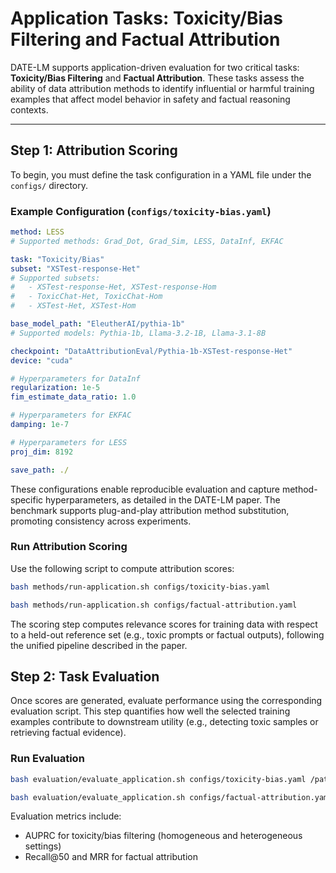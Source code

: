 # Application Tasks: Toxicity/Bias Filtering and Factual Attribution

DATE-LM supports application-driven evaluation for two critical tasks: **Toxicity/Bias Filtering** and **Factual Attribution**. These tasks assess the ability of data attribution methods to identify influential or harmful training examples that affect model behavior in safety and factual reasoning contexts.

---

## Step 1: Attribution Scoring

To begin, you must define the task configuration in a YAML file under the `configs/` directory.

### Example Configuration (`configs/toxicity-bias.yaml`)
```yaml
method: LESS
# Supported methods: Grad_Dot, Grad_Sim, LESS, DataInf, EKFAC

task: "Toxicity/Bias"
subset: "XSTest-response-Het"
# Supported subsets:
#   - XSTest-response-Het, XSTest-response-Hom
#   - ToxicChat-Het, ToxicChat-Hom
#   - XSTest-Het, XSTest-Hom

base_model_path: "EleutherAI/pythia-1b"
# Supported models: Pythia-1b, Llama-3.2-1B, Llama-3.1-8B

checkpoint: "DataAttributionEval/Pythia-1b-XSTest-response-Het"
device: "cuda"

# Hyperparameters for DataInf
regularization: 1e-5
fim_estimate_data_ratio: 1.0

# Hyperparameters for EKFAC
damping: 1e-7

# Hyperparameters for LESS
proj_dim: 8192

save_path: ./
```

These configurations enable reproducible evaluation and capture method-specific hyperparameters, as detailed in the DATE-LM paper. The benchmark supports plug-and-play attribution method substitution, promoting consistency across experiments.

### Run Attribution Scoring
Use the following script to compute attribution scores:

```sh
bash methods/run-application.sh configs/toxicity-bias.yaml
```

```sh
bash methods/run-application.sh configs/factual-attribution.yaml
```

The scoring step computes relevance scores for training data with respect to a held-out reference set (e.g., toxic prompts or factual outputs), following the unified pipeline described in the paper.

## Step 2: Task Evaluation

Once scores are generated, evaluate performance using the corresponding evaluation script. This step quantifies how well the selected training examples contribute to downstream utility (e.g., detecting toxic samples or retrieving factual evidence).

### Run Evaluation

```sh
bash evaluation/evaluate_application.sh configs/toxicity-bias.yaml /path/to/scores
```

```sh
bash evaluation/evaluate_application.sh configs/factual-attribution.yaml /path/to/scores
```

Evaluation metrics include:

- AUPRC for toxicity/bias filtering (homogeneous and heterogeneous settings)
- Recall@50 and MRR for factual attribution
